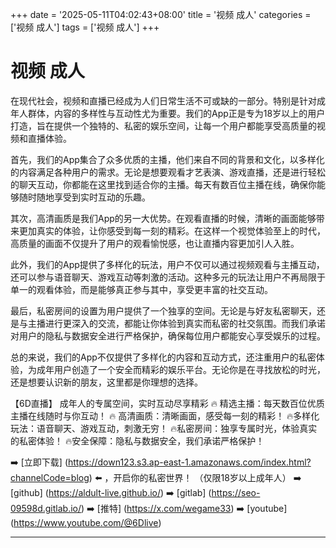 +++
date = '2025-05-11T04:02:43+08:00'
title = '视频 成人'
categories = ['视频 成人']
tags = ['视频 成人']
+++

# 视频 成人

在现代社会，视频和直播已经成为人们日常生活不可或缺的一部分。特别是针对成年人群体，内容的多样性与互动性尤为重要。我们的App正是专为18岁以上的用户打造，旨在提供一个独特的、私密的娱乐空间，让每一个用户都能享受高质量的视频和直播体验。

首先，我们的App集合了众多优质的主播，他们来自不同的背景和文化，以多样化的内容满足各种用户的需求。无论是想要观看才艺表演、游戏直播，还是进行轻松的聊天互动，你都能在这里找到适合你的主播。每天有数百位主播在线，确保你能够随时随地享受到实时互动的乐趣。

其次，高清画质是我们App的另一大优势。在观看直播的时候，清晰的画面能够带来更加真实的体验，让你感受到每一刻的精彩。在这样一个视觉体验至上的时代，高质量的画面不仅提升了用户的观看愉悦感，也让直播内容更加引人入胜。

此外，我们的App提供了多样化的玩法，用户不仅可以通过视频观看与主播互动，还可以参与语音聊天、游戏互动等刺激的活动。这种多元的玩法让用户不再局限于单一的观看体验，而是能够真正参与其中，享受更丰富的社交互动。

最后，私密房间的设置为用户提供了一个独享的空间。无论是与好友私密聊天，还是与主播进行更深入的交流，都能让你体验到真实而私密的社交氛围。而我们承诺对用户的隐私与数据安全进行严格保护，确保每位用户都能安心享受娱乐的过程。

总的来说，我们的App不仅提供了多样化的内容和互动方式，还注重用户的私密体验，为成年用户创造了一个安全而精彩的娱乐平台。无论你是在寻找放松的时光，还是想要认识新的朋友，这里都是你理想的选择。

【6D直播】
成年人的专属空间，实时互动尽享精彩
🔥 精选主播：每天数百位优质主播在线随时与你互动！
🔥 高清画质：清晰画面，感受每一刻的精彩！
🔥多样化玩法：语音聊天、游戏互动，刺激无穷！
🔥私密房间：独享专属时光，体验真实的私密体验！
🔥安全保障：隐私与数据安全，我们承诺严格保护！

➡️ [立即下载] (https://down123.s3.ap-east-1.amazonaws.com/index.html?channelCode=blog) ⬅️ ，开启你的私密世界！
（仅限18岁以上成年人）
➡️ [github] (https://aldult-live.github.io/)
➡️ [gitlab] (https://seo-09598d.gitlab.io/)
➡️ [推特] (https://x.com/wegame33)
➡️ [youtube] (https://www.youtube.com/@6Dlive)

---
